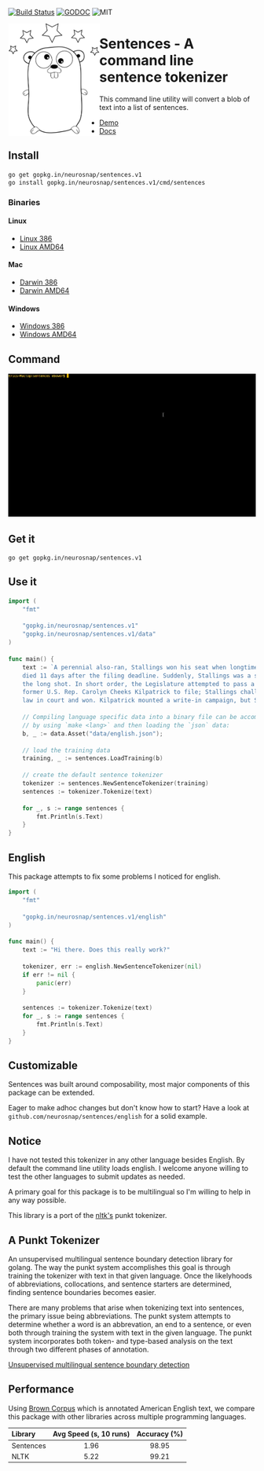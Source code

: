 [![Build Status](https://travis-ci.org/neurosnap/sentences.svg)](https://travis-ci.org/neurosnap/sentences)
[![GODOC](https://godoc.org/github.com/nathany/looper?status.svg)](https://godoc.org/gopkg.in/neurosnap/sentences.v1)
![MIT](https://img.shields.io/packagist/l/doctrine/orm.svg)

<a href="https://github.com/hackraft/gophericons"><img src="gopher.png" align="left" height="230"></a>

Sentences - A command line sentence tokenizer
=============================================

This command line utility will convert a blob of text into a list of sentences.

* [Demo](http://sentences.erock.io)
* [Docs](https://godoc.org/gopkg.in/neurosnap/sentences.v1)

Install
-------

```
go get gopkg.in/neurosnap/sentences.v1
go install gopkg.in/neurosnap/sentences.v1/cmd/sentences
```

### Binaries

#### Linux

* [Linux 386](https://s3-us-west-2.amazonaws.com/sentence-binaries/sentences_linux-386.tar.gz)
* [Linux AMD64](https://s3-us-west-2.amazonaws.com/sentence-binaries/sentences_linux-amd64.tar.gz)

#### Mac

* [Darwin 386](https://s3-us-west-2.amazonaws.com/sentence-binaries/sentences_darwin-386.tar.gz)
* [Darwin AMD64](https://s3-us-west-2.amazonaws.com/sentence-binaries/sentences_darwin-amd64.tar.gz)

#### Windows

* [Windows 386](https://s3-us-west-2.amazonaws.com/sentence-binaries/sentences_windows-386.tar.gz)
* [Windows AMD64](https://s3-us-west-2.amazonaws.com/sentence-binaries/sentences_windows-amd64.tar.gz)

Command
-------

![Command line](sentences.gif?raw=true)

Get it
------

```
go get gopkg.in/neurosnap/sentences.v1
```

Use it
------

```Go
import (
    "fmt"

    "gopkg.in/neurosnap/sentences.v1"
    "gopkg.in/neurosnap/sentences.v1/data"
)

func main() {
    text := `A perennial also-ran, Stallings won his seat when longtime lawmaker David Holmes
    died 11 days after the filing deadline. Suddenly, Stallings was a shoo-in, not
    the long shot. In short order, the Legislature attempted to pass a law allowing
    former U.S. Rep. Carolyn Cheeks Kilpatrick to file; Stallings challenged the
    law in court and won. Kilpatrick mounted a write-in campaign, but Stallings won.`

    // Compiling language specific data into a binary file can be accomplished
    // by using `make <lang>` and then loading the `json` data:
    b, _ := data.Asset("data/english.json");

    // load the training data
    training, _ := sentences.LoadTraining(b)

    // create the default sentence tokenizer
    tokenizer := sentences.NewSentenceTokenizer(training)
    sentences := tokenizer.Tokenize(text)

    for _, s := range sentences {
        fmt.Println(s.Text)
    }
}
```

English
-------

This package attempts to fix some problems I noticed for english.

```Go
import (
    "fmt"

    "gopkg.in/neurosnap/sentences.v1/english"
)

func main() {
    text := "Hi there. Does this really work?"

    tokenizer, err := english.NewSentenceTokenizer(nil)
    if err != nil {
        panic(err)
    }

    sentences := tokenizer.Tokenize(text)
    for _, s := range sentences {
        fmt.Println(s.Text)
    }
}
```

Customizable
------------

Sentences was built around composability, most major components of this package
can be extended.

Eager to make adhoc changes but don't know how to start?
Have a look at `github.com/neurosnap/sentences/english` for a solid example.

Notice
------

I have not tested this tokenizer in any other language besides English.  By default
the command line utility loads english. I welcome anyone willing to test the
other languages to submit updates as needed.

A primary goal for this package is to be multilingual so I'm willing to help in
any way possible.

This library is a port of the [nltk's](http://www.nltk.org) punkt tokenizer.

A Punkt Tokenizer
-----------------

An unsupervised multilingual sentence boundary detection library for golang.
The way the punkt system accomplishes this goal is through training the tokenizer
with text in that given language.  Once the likelyhoods of abbreviations, collocations,
and sentence starters are determined, finding sentence boundaries becomes easier.

There are many problems that arise when tokenizing text into sentences, the primary
issue being abbreviations.  The punkt system attempts to determine whether a  word
is an abbrevation, an end to a sentence, or even both through training the system with text
in the given language.  The punkt system incorporates both token- and type-based
analysis on the text through two different phases of annotation.

[Unsupervised multilingual sentence boundary detection](http://citeseerx.ist.psu.edu/viewdoc/download;jsessionid=BAE5C34E5C3B9DC60DFC4D93B85D8BB1?doi=10.1.1.85.5017&rep=rep1&type=pdf)

Performance
-----------

Using [Brown Corpus](http://www.hit.uib.no/icame/brown/bcm.html) which is annotated American English
text, we compare this package with other libraries across multiple programming languages.

|Library    | Avg Speed (s, 10 runs) | Accuracy (%)
|:----------|:----------------------:|:-----------:
| Sentences | 1.96                   | 98.95
| NLTK      | 5.22                   | 99.21
